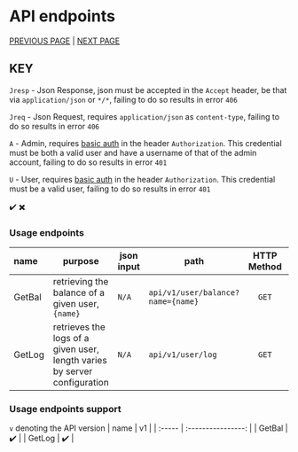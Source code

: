 # API endpoints
[PREVIOUS PAGE](endpoints.md) | [NEXT PAGE](../existing_services.md)

## KEY
`Jresp` - Json Response, json must be accepted in the `Accept` header, be that via `application/json` or `*/*`, failing to do so results in error `406`

`Jreq` - Json Request, requires `application/json` as `content-type`, failing to do so results in error `406`

`A` - Admin, requires [basic auth](https://en.wikipedia.org/wiki/Basic_access_authentication) in the header `Authorization`. This credential must be both a valid user and have a username of that of the admin account, failing to do so results in error `401`

`U` - User, requires [basic auth](https://en.wikipedia.org/wiki/Basic_access_authentication) in the header `Authorization`. This credential must be a valid user, failing to do so results in error `401`


:heavy_check_mark:
:heavy_multiplication_x:

### Usage endpoints
| name   | purpose                                                                   | json input | path                              | HTTP Method |  return type   |                  return value                  |       Jresp        |           Jreq           |            A             |            U             |
| :----- | ------------------------------------------------------------------------- | ---------- | --------------------------------- | :---------: | :------------: | :--------------------------------------------: | :----------------: | :----------------------: | :----------------------: | :----------------------: |
| GetBal | retrieving the balance of a given user, `{name}`                          | `N/A`      | `api/v1/user/balance?name={name}` |    `GET`    |     uint32     |               the user's balance               | :heavy_check_mark: | :heavy_multiplication_x: | :heavy_multiplication_x: | :heavy_multiplication_x: |
| GetLog | retrieves the logs of a given user, length varies by server configuration | `N/A`      | `api/v1/user/log`                 |    `GET`    | array of jsons | `{"to":string, "amount":uint32, "time":int64}` | :heavy_check_mark: | :heavy_multiplication_x: | :heavy_multiplication_x: | :heavy_multiplication_x: |

### Usage endpoints support
`v` denoting the API version
| name   |         v1         |
| :----- | :----------------: |
| GetBal | :heavy_check_mark: |
| GetLog | :heavy_check_mark: |

